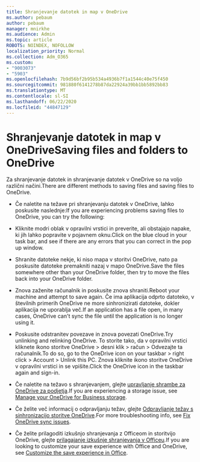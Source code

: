 ```yaml
---
title: Shranjevanje datotek in map v OneDrive
ms.author: pebaum
author: pebaum
manager: mnirkhe
ms.audience: Admin
ms.topic: article
ROBOTS: NOINDEX, NOFOLLOW
localization_priority: Normal
ms.collection: Adm_O365
ms.custom:
- "9003073"
- "5903"
ms.openlocfilehash: 7b9d56bf2b95b534a4936b7f1a1544c40e75f450
ms.sourcegitcommit: 981880f6141278b87da22924a39bb1bb5892bb83
ms.translationtype: MT
ms.contentlocale: sl-SI
ms.lasthandoff: 06/22/2020
ms.locfileid: "44847129"
---
```

# <a name="saving-files-and-folders-to-onedrive"></a><span data-ttu-id="8cb9a-102">Shranjevanje datotek in map v OneDrive</span><span class="sxs-lookup"><span data-stu-id="8cb9a-102">Saving files and folders to OneDrive</span></span>

<span data-ttu-id="8cb9a-103">Za shranjevanje datotek in shranjevanje datotek v OneDrive so na voljo različni načini.</span><span class="sxs-lookup"><span data-stu-id="8cb9a-103">There are different methods to saving files and saving files to OneDrive.</span></span>

- <span data-ttu-id="8cb9a-104">Če naletite na težave pri shranjevanju datotek v OneDrive, lahko poskusite naslednje:</span><span class="sxs-lookup"><span data-stu-id="8cb9a-104">If you are experiencing problems saving files to OneDrive, you can try the following:</span></span>

- <span data-ttu-id="8cb9a-105">Kliknite modri oblak v opravilni vrstici in preverite, ali obstajajo napake, ki jih lahko popravite v pojavnem oknu.</span><span class="sxs-lookup"><span data-stu-id="8cb9a-105">Click on the blue cloud in your task bar, and see if there are any errors that you can correct in the pop up window.</span></span>
- <span data-ttu-id="8cb9a-106">Shranite datoteke nekje, ki niso mapa v storitvi OneDrive, nato pa poskusite datoteke premakniti nazaj v mapo OneDrive.</span><span class="sxs-lookup"><span data-stu-id="8cb9a-106">Save the files somewhere other than your OneDrive folder, then try to move the files back into your OneDrive folder.</span></span>
- <span data-ttu-id="8cb9a-107">Znova zaženite računalnik in poskusite znova shraniti.</span><span class="sxs-lookup"><span data-stu-id="8cb9a-107">Reboot your machine and attempt to save again.</span></span> <span data-ttu-id="8cb9a-108">Če ima aplikacija odprto datoteko, v številnih primerih OneDrive ne more sinhronizirati datoteke, dokler aplikacija ne uporablja več.</span><span class="sxs-lookup"><span data-stu-id="8cb9a-108">If an application has a file open, in many cases, OneDrive can't sync the file until the application is no longer using it.</span></span>
- <span data-ttu-id="8cb9a-109">Poskusite odstranitev povezave in znova povezati OneDrive.</span><span class="sxs-lookup"><span data-stu-id="8cb9a-109">Try unlinking and relinking OneDrive.</span></span> <span data-ttu-id="8cb9a-110">To storite tako, da v opravilni vrstici kliknete ikono storitve OneDrive > desni klik > račun > Odvezajte ta računalnik.</span><span class="sxs-lookup"><span data-stu-id="8cb9a-110">To do so, go to the OneDrive icon on your taskbar > right click > Account > Unlink this PC.</span></span> <span data-ttu-id="8cb9a-111">Znova kliknite ikono storitve OneDrive v opravilni vrstici in se vpišite.</span><span class="sxs-lookup"><span data-stu-id="8cb9a-111">Click the OneDrive icon in the taskbar again and sign-in.</span></span>
- <span data-ttu-id="8cb9a-112">Če naletite na težavo s shranjevanjem, glejte [upravljanje shrambe za OneDrive za podjetja](https://support.microsoft.com/office/31519161-059c-4764-b6f8-f5cd29f7fe68).</span><span class="sxs-lookup"><span data-stu-id="8cb9a-112">If you are experiencing a storage issue, see  [Manage your OneDrive for Business storage](https://support.microsoft.com/office/31519161-059c-4764-b6f8-f5cd29f7fe68).</span></span>
- <span data-ttu-id="8cb9a-113">Če želite več informacij o odpravljanju težav, glejte [Odpravljanje težav s sinhronizacijo storitve OneDrive](https://docs.microsoft.com/alchemyinsights/fix-onedrive-sync-issues).</span><span class="sxs-lookup"><span data-stu-id="8cb9a-113">For more troubleshooting info, see  [Fix OneDrive sync issues](https://docs.microsoft.com/alchemyinsights/fix-onedrive-sync-issues).</span></span>  
- <span data-ttu-id="8cb9a-114">Če želite prilagoditi izkušnjo shranjevanja z Officeom in storitvijo OneDrive, glejte [prilagajanje izkušnje shranjevanja v Officeu](https://support.microsoft.com/office/786200a7-f5f2-4d26-a3ae-b78c60dd5d3b).</span><span class="sxs-lookup"><span data-stu-id="8cb9a-114">If you are looking to customize your save experience with Office and OneDrive, see  [Customize the save experience in Office](https://support.microsoft.com/office/786200a7-f5f2-4d26-a3ae-b78c60dd5d3b).</span></span>
